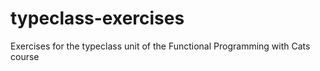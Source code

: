 # typeclass-exercises
Exercises for the typeclass unit of the Functional Programming with Cats course
